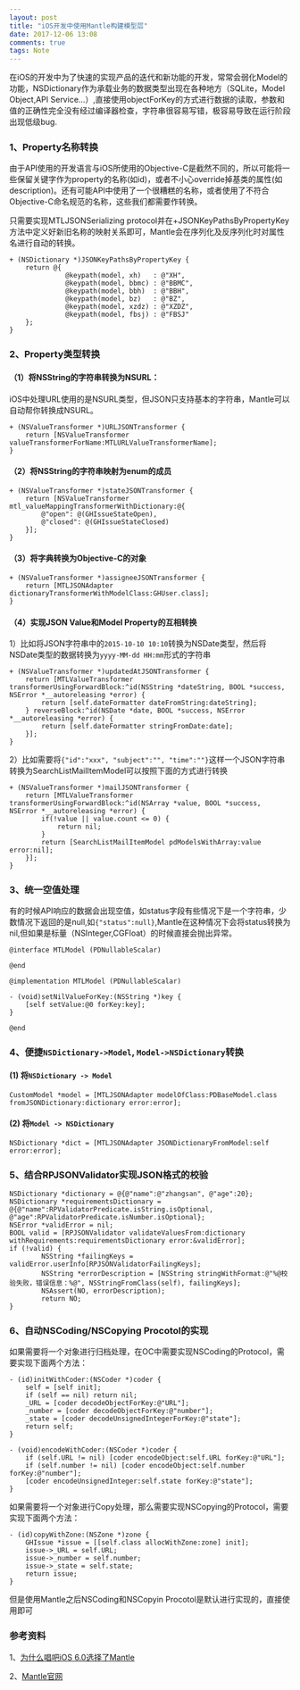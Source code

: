 ```yaml
---
layout: post
title: "iOS开发中使用Mantle构建模型层"
date: 2017-12-06 13:08
comments: true
tags: Note
---
```


在iOS的开发中为了快速的实现产品的迭代和新功能的开发，常常会弱化Model的功能，NSDictionary作为承载业务的数据类型出现在各种地方（SQLite，Model Object,API Service...）,直接使用objectForKey的方式进行数据的读取，参数和值的正确性完全没有经过编译器检查，字符串很容易写错，极容易导致在运行阶段出现低级bug.

### 1、Property名称转换

由于API使用的开发语言与iOS所使用的Objective-C是截然不同的，所以可能将一些保留关键字作为property的名称(如id)，或者不小心override掉基类的属性(如description)。还有可能API中使用了一个很糟糕的名称，或者使用了不符合Objective-C命名规范的名称，这些我们都需要作转换。

只需要实现MTLJSONSerializing protocol并在+JSONKeyPathsByPropertyKey方法中定义好新旧名称的映射关系即可，Mantle会在序列化及反序列化时对属性名进行自动的转换。

```
+ (NSDictionary *)JSONKeyPathsByPropertyKey {
    return @{
              @keypath(model, xh)   : @"XH",
              @keypath(model, bbmc) : @"BBMC",
              @keypath(model, bbh)  : @"BBH",
              @keypath(model, bz)   : @"BZ",
              @keypath(model, xzdz) : @"XZDZ",
              @keypath(model, fbsj) : @"FBSJ"
    };
}
```

### 2、Property类型转换

#### （1）将NSString的字符串转换为NSURL：

iOS中处理URL使用的是NSURL类型，但JSON只支持基本的字符串，Mantle可以自动帮你转换成NSURL。

```
+ (NSValueTransformer *)URLJSONTransformer {
    return [NSValueTransformer valueTransformerForName:MTLURLValueTransformerName];
}
```

#### （2）将NSString的字符串映射为enum的成员

```
+ (NSValueTransformer *)stateJSONTransformer {
    return [NSValueTransformer mtl_valueMappingTransformerWithDictionary:@{
        @"open": @(GHIssueStateOpen),
        @"closed": @(GHIssueStateClosed)
    }];
}
```

#### （3）将字典转换为Objective-C的对象

```
+ (NSValueTransformer *)assigneeJSONTransformer {
    return [MTLJSONAdapter dictionaryTransformerWithModelClass:GHUser.class];
}
```

#### （4）实现JSON Value和Model Property的互相转换

1）比如将JSON字符串中的`2015-10-10 10:10`转换为NSDate类型，然后将NSDate类型的数据转换为`yyyy-MM-dd HH:mm`形式的字符串

```
+ (NSValueTransformer *)updatedAtJSONTransformer {
    return [MTLValueTransformer transformerUsingForwardBlock:^id(NSString *dateString, BOOL *success, NSError *__autoreleasing *error) {
        return [self.dateFormatter dateFromString:dateString];
    } reverseBlock:^id(NSDate *date, BOOL *success, NSError *__autoreleasing *error) {
        return [self.dateFormatter stringFromDate:date];
    }];
}
```

2）比如需要将`{"id":"xxx", "subject":"", "time":""}`这样一个JSON字符串转换为SearchListMailItemModel可以按照下面的方式进行转换

```
+ (NSValueTransformer *)mailJSONTransformer {
    return [MTLValueTransformer transformerUsingForwardBlock:^id(NSArray *value, BOOL *success, NSError *__autoreleasing *error) {
        if(!value || value.count <= 0) {
            return nil;
        }
        return [SearchListMailItemModel pdModelsWithArray:value error:nil];
    }];
}
```

### 3、统一空值处理

有的时候API响应的数据会出现空值，如status字段有些情况下是一个字符串，少数情况下返回的是null,如`{"status":null}`,Mantle在这种情况下会将status转换为nil,但如果是标量（NSInteger,CGFloat）的时候直接会抛出异常。

```
@interface MTLModel (PDNullableScalar)

@end

@implementation MTLModel (PDNullableScalar)

- (void)setNilValueForKey:(NSString *)key {
    [self setValue:@0 forKey:key];  
}

@end
```

### 4、便捷`NSDictionary->Model`, `Model->NSDictionary`转换

#### (1) 将`NSDictionary -> Model`

```
CustomModel *model = [MTLJSONAdapter modelOfClass:PDBaseModel.class fromJSONDictionary:dictionary error:error];
```

#### (2) 将`Model -> NSDictionary`

```
NSDictionary *dict = [MTLJSONAdapter JSONDictionaryFromModel:self error:error];
```

### 5、结合RPJSONValidator实现JSON格式的校验 

```
NSDictionary *dictionary = @{@"name":@"zhangsan", @"age":20};
NSDictionary *requirementsDictionary = @{@"name":RPValidatorPredicate.isString.isOptional, @"age":RPValidatorPredicate.isNumber.isOptional};
NSError *validError = nil;
BOOL valid = [RPJSONValidator validateValuesFrom:dictionary withRequirements:requirementsDictionary error:&validError];
if (!valid) {
        NSString *failingKeys = validError.userInfo[RPJSONValidatorFailingKeys];
        NSString *errorDescription = [NSString stringWithFormat:@"%@校验失败，错误信息：%@", NSStringFromClass(self), failingKeys];
        NSAssert(NO, errorDescription);
        return NO;
}
```

### 6、自动NSCoding/NSCopying Procotol的实现

如果需要将一个对象进行归档处理，在OC中需要实现NSCoding的Protocol，需要实现下面两个方法：

```
- (id)initWithCoder:(NSCoder *)coder {
    self = [self init];
    if (self == nil) return nil;
    _URL = [coder decodeObjectForKey:@"URL"];
    _number = [coder decodeObjectForKey:@"number"];
    _state = [coder decodeUnsignedIntegerForKey:@"state"];
    return self;
}
```

```
- (void)encodeWithCoder:(NSCoder *)coder {
    if (self.URL != nil) [coder encodeObject:self.URL forKey:@"URL"];
    if (self.number != nil) [coder encodeObject:self.number forKey:@"number"];
    [coder encodeUnsignedInteger:self.state forKey:@"state"];
}
```

如果需要将一个对象进行Copy处理，那么需要实现NSCopying的Protocol，需要实现下面两个方法：

```
- (id)copyWithZone:(NSZone *)zone {
    GHIssue *issue = [[self.class allocWithZone:zone] init];
    issue->_URL = self.URL;
    issue->_number = self.number;
    issue->_state = self.state;
    return issue;
}
```

但是使用Mantle之后NSCoding和NSCopyin Procotol是默认进行实现的，直接使用即可

### 参考资料

1、[为什么唱吧iOS 6.0选择了Mantle](http://www.iwangke.me/2014/10/13/Why-Changba-iOS-choose-Mantle/)

2、[Mantle官网](https://github.com/Mantle/Mantle)